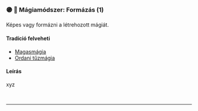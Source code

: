 ### 🟣 💫 Mágiamódszer: Formázás (1)

Képes vagy formázni a létrehozott mágiát.

#### Tradíció felveheti

- [Magasmágia](../051_01_magasmagia.md)
- [Ordani tűzmágia](../051_03_ordani_tuzmagia.md)

#### Leírás

xyz

<br />

---
